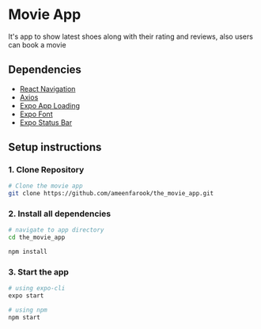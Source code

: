 # Movie App
It's app to show latest shoes along with their rating and reviews, also users can book a movie

## Dependencies

- [React Navigation](https://reactnavigation.org/)
- [Axios](https://axios-http.com/)
- [Expo App Loading](https://docs.expo.io/versions/latest/sdk/app-loading/)
- [Expo Font](https://docs.expo.io/versions/latest/sdk/font/)
- [Expo Status Bar](https://docs.expo.io/versions/latest/sdk/status-bar/)

## Setup instructions

### 1. Clone Repository

```sh
# Clone the movie app
git clone https://github.com/ameenfarook/the_movie_app.git
```

### 2. Install all dependencies

```sh
# navigate to app directory
cd the_movie_app

npm install
```

### 3. Start the app

```sh
# using expo-cli
expo start

# using npm
npm start
```
